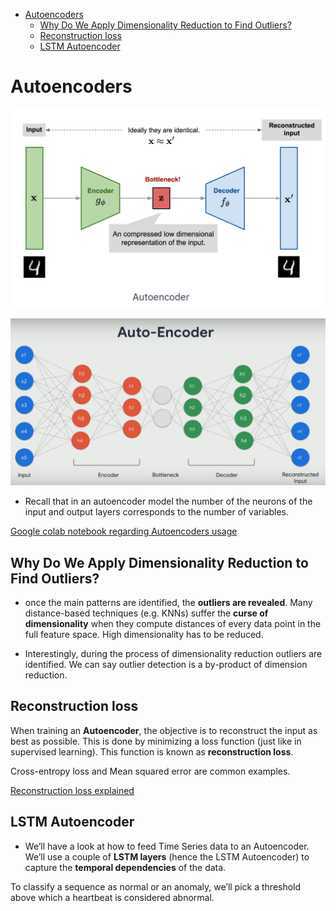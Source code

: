 <!--ts-->
   * [Autoencoders](#autoencoders)
      * [Why Do We Apply Dimensionality Reduction to Find Outliers?](#why-do-we-apply-dimensionality-reduction-to-find-outliers)
      * [Reconstruction loss](#reconstruction-loss)
      * [LSTM Autoencoder](#lstm-autoencoder)

<!-- Added by: gil_diy, at: Mon 18 Apr 2022 18:59:39 IDT -->

<!--te-->

# Autoencoders


<p align="center">
  <img width="600" src="images/Autoencoders/autoencoder_1.png" title="Look into the image">
</p>


<p align="center">
  <img width="700" src="images/Autoencoders/autoencoder_2.png" title="Look into the image">
</p>

* Recall that in an autoencoder model the number of the neurons of the input and output layers corresponds to the number of variables.


[Google colab notebook regarding Autoencoders usage](https://colab.research.google.com/github/tensorflow/docs/blob/master/site/en/tutorials/generative/autoencoder.ipynb) 


## Why Do We Apply Dimensionality Reduction to Find Outliers?

* once the main patterns are identified, the **outliers are revealed**. Many distance-based techniques (e.g. KNNs) suffer the **curse of dimensionality** when they compute distances of every data point in the full feature space. High dimensionality has to be reduced.

* Interestingly, during the process of dimensionality reduction outliers are identified. We can say outlier detection is a by-product of dimension reduction.

## Reconstruction loss

When training an **Autoencoder**, the objective is to reconstruct the input as best as possible. This is done by minimizing a loss function (just like in supervised learning).
This function is known as **reconstruction loss**.

Cross-entropy loss and Mean squared error are common examples.

[Reconstruction loss explained](https://youtu.be/qN3n0TM4Jno?t=2098)


## LSTM Autoencoder

* We’ll have a look at how to feed Time Series data to an Autoencoder. We’ll use a couple of **LSTM layers** (hence the LSTM Autoencoder) to capture the **temporal dependencies** of the data.

To classify a sequence as normal or an anomaly, we’ll pick a threshold above which a heartbeat is considered abnormal.
